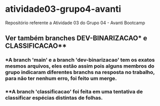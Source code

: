 # atividade03-grupo4-avanti
Repositório referente a Atividade 03 do Grupo 04 - Avanti Bootcamp

## Ver também branches DEV-BINARIZACAO* e CLASSIFICACAO**

### *A branch 'main' e a branch 'dev-binarizacao' tem os exatos mesmos arquivos, eles estão assim pois alguns membros do grupo indicaram diferentes branchs na resposta no trabalho, para não ter nenhum erro, foi feito um merge.

### **A branch 'classificacao' foi feita em uma tentativa de classificar espécias distintas de folhas.
